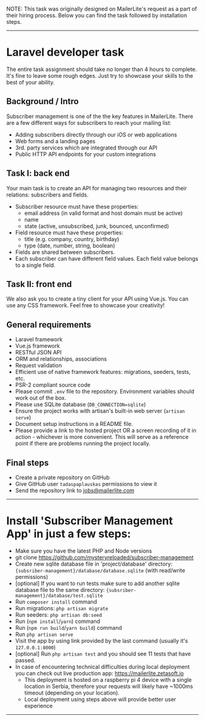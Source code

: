 NOTE: This task was originally designed on MailerLite's request as a part of their hiring process. Below you can find the task followed by installation steps.

______________________________________________________________________

# Laravel developer task

The entire task assignment should take no longer than 4 hours to complete. It's fine to leave some rough edges. Just try to showcase your skills to the best of your ability.

## Background / Intro

Subscriber management is one of the the key features in MailerLite. There are a few different ways for subscribers to reach your mailing list:

* Adding subscribers directly through our iOS or web applications
* Web forms and a landing pages
* 3rd. party services which are integrated through our API
* Public HTTP API endpoints for your custom integrations

## Task I: back end

Your main task is to create an API for managing two resources and their relations: subscribers and fields.

* Subscriber resource must have these properties:
  * email address (in valid format and host domain must be active)
  * name
  * state (active, unsubscribed, junk, bounced, unconfirmed)
* Field resource must have these properties:
    * title (e.g. company, country, birthday)
    * type (date, number, string, boolean)
* Fields are shared between subscribers.
* Each subscriber can have different field values. Each field value belongs to a single field.

## Task II: front end

We also ask you to create a tiny client for your API using Vue.js. You can use any CSS framework. Feel free to showcase your creativity!

## General requirements

* Laravel framework
* Vue.js framework
* RESTful JSON API
* ORM and relationships, associations
* Request validation
* Efficient use of native framework features: migrations, seeders, tests, etc.
* PSR-2 compliant source code
* Please commit `.env` file to the repository. Environment variables should work out of the box.
* Please use SQLite database (`DB_CONNECTION=sqlite`)
* Ensure the project works with artisan's built-in web server (`artisan serve`)
* Document setup instructions in a README file.
* Please provide a link to the hosted project OR a screen recording of it in action - whichever is more convenient. This will serve as a reference point if there are problems running the project locally.

## Final steps

* Create a private repository on GitHub
* Give GitHub user `tadaspaplauskas` permissions to view it
* Send the repository link to jobs@mailerlite.com

______________________________________________________________________

# Install 'Subscriber Management App' in just a few steps:

- Make sure you have the latest PHP and Node versions
- git clone https://github.com/mysteryreloaded/subscriber-management
- Create new sqlite database file in 'project/database' directory: `{subsriber-management}/database/database.sqlite` (with read/write permissions)
- [optional] If you want to run tests make sure to add another sqlite database file to the same directory: `{subsriber-management}/database/test.sqlite`
- Run `composer install` command
- Run migrations: `php artisan migrate`
- Run seeders: `php artisan db:seed`
- Run (`npm install`/`yarn`) command
- Run (`npm run build`/`yarn build`) command
- Run `php artisan serve`
- Visit the app by using link provided by the last command (usually it's `127.0.0.1:8000`)
- [optional] Run `php artisan test` and you should see 11 tests that have passed.
- In case of encountering technical difficulties during local deployment you can check out live production app: https://mailerlite.zetasoft.io
  - This deployment is hosted on a raspberry pi 4 device with a single location in Serbia, therefore your requests will likely have ~1000ms timeout (depending on your location).
  - Local deployment using steps above will provide better user experience
______________________________________________________________________
